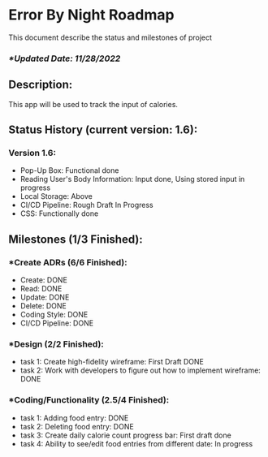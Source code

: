 <h1>Error By Night Roadmap</h1>
    This document describe the status and milestones of project
    <h3><i>*Updated Date: 11/28/2022</i></h3>
    <h2>Description: </h2>
    <p>This app will be used to track the input of calories.
    </p>
    <h2>Status History (current version: 1.6):</h2>
    <h3>Version 1.6: </h3>
    <ul>
        <li>Pop-Up Box: Functional done </li>
        <li>Reading User's Body Information: Input done, Using stored input in progress </li>
        <li>Local Storage: Above </li> 
        <li>CI/CD Pipeline: Rough Draft In Progress </li> 
        <li>CSS: Functionally done </li> 
    </ul>
    <h2>Milestones (1/3 Finished): </h2>
    <h3>*Create ADRs (6/6 Finished):</h3>
    <ul>
        <li>Create: DONE </li>
        <li>Read: DONE </li>
        <li>Update: DONE </li>
        <li>Delete: DONE </li>
        <li>Coding Style: DONE </li>
        <li>CI/CD Pipeline: DONE </li>
    </ul>
    <h3>*Design (2/2 Finished):</h3>
    <ul>
        <li>task 1: Create high-fidelity wireframe: First Draft DONE </li>
        <li>task 2: Work with developers to figure out how to implement wireframe: DONE </li>
    </ul>
    <h3>*Coding/Functionality (2.5/4 Finished):</h3>
    <ul>
        <li>task 1: Adding food entry: DONE</li>
        <li>task 2: Deleting food entry: DONE</li>
        <li>task 3: Create daily calorie count progress bar: First draft done</li>
        <li>task 4: Ability to see/edit food entries from different date: In progress</li>
    </ul>